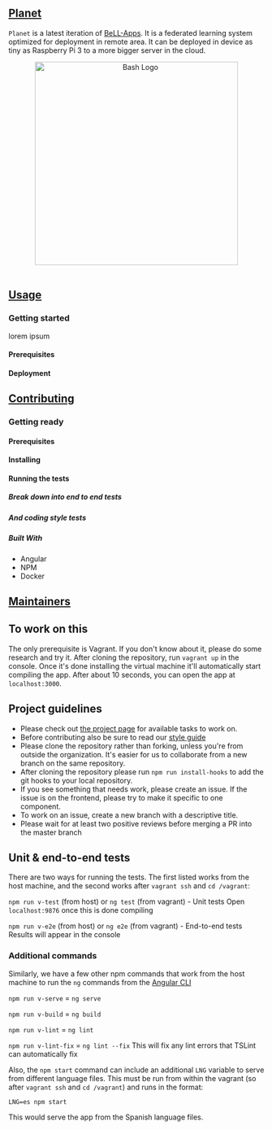## [Planet](#planet)

`Planet` is a latest iteration of [BeLL-Apps](https://github.com/open-learning-exchange/BeLL-Apps). It is a federated learning system optimized for deployment in remote area. It can be deployed in device as tiny as Raspberry Pi 3 to a more bigger server in the cloud.

<center><img src="https://raw.githubusercontent.com/ole-vi/planet/docs/images/login.png" alt="Bash Logo" style="width: 400px;"/></center><br>

## [Usage](#usage)

### Getting started

lorem ipsum

#### Prerequisites

#### Deployment


## [Contributing](#contributing)

### Getting ready

#### Prerequisites

#### Installing

#### Running the tests

##### Break down into end to end tests

##### And coding style tests

##### Built With

* Angular
* NPM
* Docker

## [Maintainers](#maintainers)


## To work on this

The only prerequisite is Vagrant. If you don't know about it, please do some research and try it. After cloning the repository, run `vagrant up` in the console. Once it's done installing the virtual machine it'll automatically start compiling the app.  After about 10 seconds, you can open the app at `localhost:3000`.

## Project guidelines

* Please check out [the project page](https://waffle.io/ole-vi/planet) for available tasks to work on.
* Before contributing also be sure to read our [style guide](Style-Guide.md)
* Please clone the repository rather than forking, unless you're from outside the organization. It's easier for us to collaborate from a new branch on the same repository.
* After cloning the repository please run `npm run install-hooks` to add the git hooks to your local repository.
* If you see something that needs work, please create an issue.  If the issue is on the frontend, please try to make it specific to one component.
* To work on an issue, create a new branch with a descriptive title.
* Please wait for at least two positive reviews before merging a PR into the master branch


## Unit & end-to-end tests

There are two ways for running the tests.  The first listed works from the host machine, and the second works after `vagrant ssh` and `cd /vagrant`:

`npm run v-test` (from host) or `ng test` (from vagrant) - Unit tests
Open `localhost:9876` once this is done compiling

`npm run v-e2e` (from host) or `ng e2e` (from vagrant) - End-to-end tests
Results will appear in the console

### Additional commands

Similarly, we have a few other npm commands that work from the host machine to run the `ng` commands from the [Angular CLI](https://cli.angular.io/)

`npm run v-serve` = `ng serve`

`npm run v-build` = `ng build`

`npm run v-lint` = `ng lint`

`npm run v-lint-fix` = `ng lint --fix` This will fix any lint errors that TSLint can automatically fix

Also, the `npm start` command can include an additional `LNG` variable to serve from different language files.  This must be run from within the vagrant (so after `vagrant ssh` and `cd /vagrant`) and runs in the format:

`LNG=es npm start`

This would serve the app from the Spanish language files.

